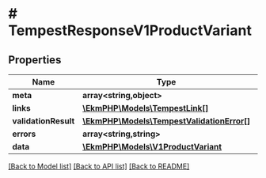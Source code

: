 # # TempestResponseV1ProductVariant

## Properties

Name | Type | Description | Notes
------------ | ------------- | ------------- | -------------
**meta** | **array<string,object>** |  | [optional]
**links** | [**\EkmPHP\Models\TempestLink[]**](TempestLink.md) |  | [optional]
**validationResult** | [**\EkmPHP\Models\TempestValidationError[]**](TempestValidationError.md) |  | [optional]
**errors** | **array<string,string>** |  | [optional]
**data** | [**\EkmPHP\Models\V1ProductVariant**](V1ProductVariant.md) |  | [optional]

[[Back to Model list]](../../README.md#models) [[Back to API list]](../../README.md#endpoints) [[Back to README]](../../README.md)

